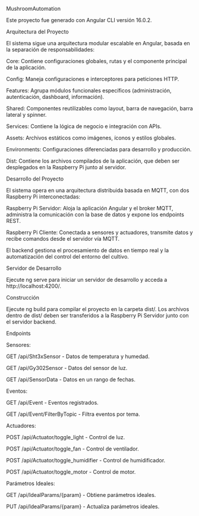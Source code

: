 MushroomAutomation

Este proyecto fue generado con Angular CLI versión 16.0.2.

Arquitectura del Proyecto

El sistema sigue una arquitectura modular escalable en Angular, basada en la separación de responsabilidades:

Core: Contiene configuraciones globales, rutas y el componente principal de la aplicación.

Config: Maneja configuraciones e interceptores para peticiones HTTP.

Features: Agrupa módulos funcionales específicos (administración, autenticación, dashboard, información).

Shared: Componentes reutilizables como layout, barra de navegación, barra lateral y spinner.

Services: Contiene la lógica de negocio e integración con APIs.

Assets: Archivos estáticos como imágenes, íconos y estilos globales.

Environments: Configuraciones diferenciadas para desarrollo y producción.

Dist: Contiene los archivos compilados de la aplicación, que deben ser desplegados en la Raspberry Pi junto al servidor.

Desarrollo del Proyecto

El sistema opera en una arquitectura distribuida basada en MQTT, con dos Raspberry Pi interconectadas:

Raspberry Pi Servidor: Aloja la aplicación Angular y el broker MQTT, administra la comunicación con la base de datos y expone los endpoints REST.

Raspberry Pi Cliente: Conectada a sensores y actuadores, transmite datos y recibe comandos desde el servidor vía MQTT.

El backend gestiona el procesamiento de datos en tiempo real y la automatización del control del entorno del cultivo.

Servidor de Desarrollo

Ejecute ng serve para iniciar un servidor de desarrollo y acceda a http://localhost:4200/.

Construcción

Ejecute ng build para compilar el proyecto en la carpeta dist/. Los archivos dentro de dist/ deben ser transferidos a la Raspberry Pi Servidor junto con el servidor backend.

Endpoints

Sensores:

GET /api/Sht3xSensor - Datos de temperatura y humedad.

GET /api/Gy302Sensor - Datos del sensor de luz.

GET /api/SensorData - Datos en un rango de fechas.

Eventos:

GET /api/Event - Eventos registrados.

GET /api/Event/FilterByTopic - Filtra eventos por tema.

Actuadores:

POST /api/Actuator/toggle_light - Control de luz.

POST /api/Actuator/toggle_fan - Control de ventilador.

POST /api/Actuator/toggle_humidifier - Control de humidificador.

POST /api/Actuator/toggle_motor - Control de motor.

Parámetros Ideales:

GET /api/IdealParams/{param} - Obtiene parámetros ideales.

PUT /api/IdealParams/{param} - Actualiza parámetros ideales.

